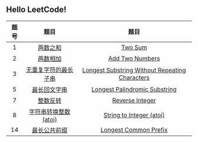 ## Hello LeetCode!

| 题号 |                             题目                             |                             题目                             |
| :--: | :----------------------------------------------------------: | :----------------------------------------------------------: |
|  1   |    [两数之和](./LeetCode/array/LeetCode-001-两数之和.md)     |     [Two Sum](./LeetCode/array/LeetCode-001-两数之和.md)     |
|  2   |  [两数相加](./LeetCode/linkedlist/LeetCode-002-两数相加.md)  | [Add Two Numbers](./LeetCode/linkedlist/LeetCode-002-两数相加.md) |
|  3   | [无重复字符的最长子串](./LeetCode/string/LeetCode-003-LongestSubstringWithoutRepeatingCharacters.md) | [Longest Substring Without Repeating Characters](./LeetCode/string/LeetCode-003-LongestSubstringWithoutRepeatingCharacters.md) |
|  5   |  [最长回文字串](./LeetCode/dp/LeetCode-005-最长回文子串.md)  | [Longest Palindromic Substring](./LeetCode/dp/LeetCode-005-最长回文子串.md) |
|  7   |     [整数反转](./LeetCode/math/LeetCode-007-整数反转.md)     | [Reverse Integer](./LeetCode/math/LeetCode-007-整数反转.md)  |
|  8   | [字符串转换整数 (atoi)](./LeetCode/string/LeetCode-008-字符串转换整数.md) | [String to Integer (atoi)](./LeetCode/string/LeetCode-008-字符串转换整数.md) |
|  14  | [最长公共前缀](./LeetCode/string/LeetCode-014-最长公共前缀.md) | [Longest Common Prefix](./LeetCode/string/LeetCode-014-最长公共前缀.md) |


